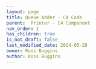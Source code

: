 ```yaml
---
layout: page
title: Queue Adder - C4 Code
parent:  Printer - C4 Component
nav_order: 1
has_children: true
is_not_draft: false
last_modified_date: 2024-05-28
owner: Ross Buggins
author: Ross Buggins
---
```


